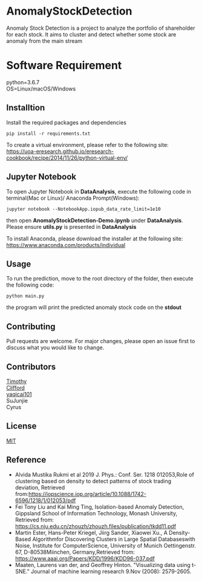 # AnomalyStockDetection
Anomaly Stock Detection is a project to analyze the portfolio of shareholder for each stock. It aims to cluster and detect whether some stock are anomaly from the main stream 

# Software Requirement
python=3.6.7 <br>
OS=Linux/macOS/Windows

## Installtion
Install the required packages and dependencies
```
pip install -r requirements.txt
```

To create a virtual environment, please refer to the following site:
https://uoa-eresearch.github.io/eresearch-cookbook/recipe/2014/11/26/python-virtual-env/

## Jupyter Notebook
To open Jupyter Notebook in **DataAnalysis**, execute the following code in terminal(Mac or Linux)/ Anaconda Prompt(Windows):

```
jupyter notebook --NotebookApp.iopub_data_rate_limit=1e10
```

then open **AnomalyStockDetection-Demo.ipynb** under **DataAnalysis**. 
Please ensure **utils.py** is presented in **DataAnalysis**

To install Anaconda, please download the installer at the following site:
https://www.anaconda.com/products/individual

## Usage
To run the prediction, move to the root directory of the folder, then execute the following code:

```
python main.py
```

the program will print the predicted anomaly stock code on the **stdout**

## Contributing
Pull requests are welcome. For major changes, please open an issue first to discuss what you would like to change.

## Contributors
[Timothy](https://github.com/Timlo512) <br>
[Clifford](https://github.com/cliffordman) <br>
[yaqicai101](https://github.com/yaqicai101) <br>
SuJunjie <br>
Cyrus <br>

## License
[MIT](https://choosealicense.com/licenses/mit/)

## Reference
- Alvida Mustika Rukmi et al 2019 J. Phys.: Conf. Ser. 1218 012053,Role of clustering based on density to detect patterns of stock trading deviation, Retrieved from:https://iopscience.iop.org/article/10.1088/1742-6596/1218/1/012053/pdf
- Fei Tony Liu and Kai Ming Ting, Isolation-based Anomaly Detection, Gippsland School of Information Technology, Monash University,​Retrieved from: https://cs.nju.edu.cn/zhouzh/zhouzh.files/publication/tkdd11.pdf
- Martin Ester, Hans-Peter Kriegel, Jiirg Sander, Xiaowei Xu., A Density-Based Algorithmfor Discovering Clusters in Large Spatial Databaseswith Noise, Institute for ComputerScience, University of Munich Oettingenstr. 67, D-80538Miinchen, Germany,​Retrieved from: https://www.aaai.org/Papers/KDD/1996/KDD96-037.pdf
- Maaten, Laurens van der, and Geoffrey Hinton. "Visualizing data using t-SNE." Journal of machine learning research 9.Nov (2008): 2579-2605.

